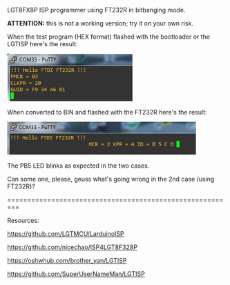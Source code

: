 LGT8FX8P ISP programmer using FT232R in bitbanging mode.

**ATTENTION:**  this is not a working version; try it on your own risk.


When the test program (HEX format) flashed with the bootloader or the LGTISP here's the result:

![Screenshot1](LGTISP.JPG)

When converted to BIN and flashed with the FT232R here's the result:

![Screenshot1](FT232R.JPG)

The PB5 LED blinks as expected in the two cases.

Can some one, please, geuss what's going wrong in the 2nd case (using FT232R)? 

=========================================================

Resources:

https://github.com/LGTMCU/LarduinoISP

https://github.com/nicechao/ISP4LGT8F328P

https://oshwhub.com/brother_yan/LGTISP

https://github.com/SuperUserNameMan/LGTISP

